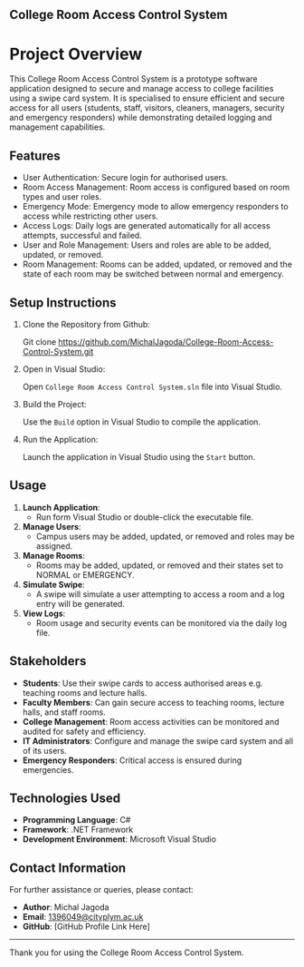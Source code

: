 ## College Room Access Control System

# Project Overview
This College Room Access Control System is a prototype software application designed to secure and manage access to college facilities 
using a swipe card system. It is specialised to ensure efficient and secure access for all users (students, staff, visitors, cleaners, 
managers, security and emergency responders) while demonstrating detailed logging and management capabilities.

## Features
- User Authentication: Secure login for authorised users.
- Room Access Management: Room access is configured based on room types and user roles.
- Emergency Mode: Emergency mode to allow emergency responders to access while restricting other users.
- Access Logs: Daily logs are generated automatically for all access attempts, successful and failed.
- User and Role Management: Users and roles are able to be added, updated, or removed.
- Room Management: Rooms can be added, updated, or removed and the state of each room may be switched between normal and emergency.

## Setup Instructions
1. Clone the Repository from Github:
   
   Git clone https://github.com/MichalJagoda/College-Room-Access-Control-System.git
   
2. Open in Visual Studio:
   
   Open `College Room Access Control System.sln` file into Visual Studio.

4. Build the Project:
   
   Use the `Build` option in Visual Studio to compile the application.
   
6. Run the Application:
   
   Launch the application in Visual Studio using the `Start` button.

## Usage
1. **Launch Application**:
   - Run form Visual Studio or double-click the executable file.
2. **Manage Users**:
   - Campus users may be added, updated, or removed and roles may be assigned.
3. **Manage Rooms**:
   - Rooms may be added, updated, or removed and their states set to NORMAL or EMERGENCY.
4. **Simulate Swipe**:
   - A swipe will simulate a user attempting to access a room and a log entry will be generated.
5. **View Logs**:
   - Room usage and security events can be monitored via the daily log file.

## Stakeholders
- **Students**: Use their swipe cards to access authorised areas e.g. teaching rooms and lecture halls.
- **Faculty Members**: Can gain secure access to teaching rooms, lecture halls, and staff rooms.
- **College Management**: Room access activities can be monitored and audited for safety and efficiency.
- **IT Administrators**: Configure and manage the swipe card system and all of its users.
- **Emergency Responders**: Critical access is ensured during emergencies.

## Technologies Used
- **Programming Language**: C#
- **Framework**: .NET Framework
- **Development Environment**: Microsoft Visual Studio

## Contact Information
For further assistance or queries, please contact:
- **Author**: Michal Jagoda
- **Email**: 1396049@cityplym.ac.uk
- **GitHub**: [GitHub Profile Link Here]

---
Thank you for using the College Room Access Control System. 

